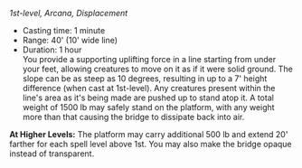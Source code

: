 _1st-level, Arcana, Displacement_
 
- Casting time: 1 minute
- Range: 40' (10' wide line)
- Duration: 1 hour  
You provide a supporting uplifting force in a line starting from under your feet, allowing creatures to move on it as if it were solid ground. The slope can be as steep as 10 degrees, resulting in up to a 7' height difference (when cast at 1st-level). Any creatures present within the line's area as it's being made are pushed up to stand atop it. A total weight of 1500 lb may safely stand on the platform, with any weight more than that causing the bridge to dissipate back into air.
 
**At Higher Levels:** The platform may carry additional 500 lb and extend 20' farther for each spell level above 1st. You may also make the bridge opaque instead of transparent.